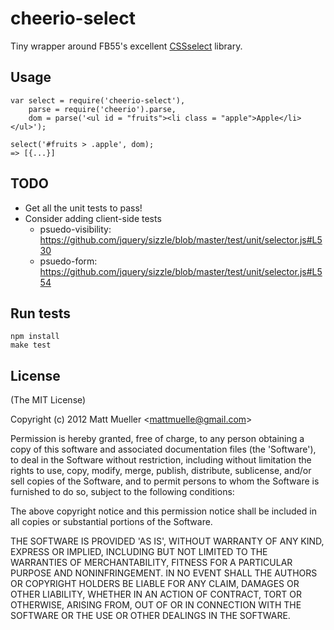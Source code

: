 
# cheerio-select

  Tiny wrapper around FB55's excellent [CSSselect]() library.

## Usage

    var select = require('cheerio-select'),
        parse = require('cheerio').parse,
        dom = parse('<ul id = "fruits"><li class = "apple">Apple</li></ul>');

    select('#fruits > .apple', dom);
    => [{...}]

## TODO 

* Get all the unit tests to pass!
* Consider adding client-side tests
  * psuedo-visibility: https://github.com/jquery/sizzle/blob/master/test/unit/selector.js#L530
  * psuedo-form: https://github.com/jquery/sizzle/blob/master/test/unit/selector.js#L554

## Run tests

    npm install
    make test

## License 

(The MIT License)

Copyright (c) 2012 Matt Mueller &lt;mattmuelle@gmail.com&gt;

Permission is hereby granted, free of charge, to any person obtaining
a copy of this software and associated documentation files (the
'Software'), to deal in the Software without restriction, including
without limitation the rights to use, copy, modify, merge, publish,
distribute, sublicense, and/or sell copies of the Software, and to
permit persons to whom the Software is furnished to do so, subject to
the following conditions:

The above copyright notice and this permission notice shall be
included in all copies or substantial portions of the Software.

THE SOFTWARE IS PROVIDED 'AS IS', WITHOUT WARRANTY OF ANY KIND,
EXPRESS OR IMPLIED, INCLUDING BUT NOT LIMITED TO THE WARRANTIES OF
MERCHANTABILITY, FITNESS FOR A PARTICULAR PURPOSE AND NONINFRINGEMENT.
IN NO EVENT SHALL THE AUTHORS OR COPYRIGHT HOLDERS BE LIABLE FOR ANY
CLAIM, DAMAGES OR OTHER LIABILITY, WHETHER IN AN ACTION OF CONTRACT,
TORT OR OTHERWISE, ARISING FROM, OUT OF OR IN CONNECTION WITH THE
SOFTWARE OR THE USE OR OTHER DEALINGS IN THE SOFTWARE.